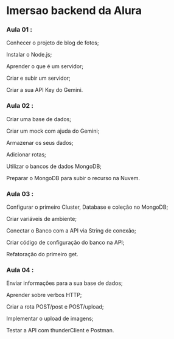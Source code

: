 # Imersao backend da Alura

### Aula 01 :

Conhecer o projeto de blog de fotos;

Instalar o Node.js;

Aprender o que é um servidor;

Criar e subir um servidor;

Criar a sua API Key do Gemini.

### Aula 02 :

Criar uma base de dados;

Criar um mock com ajuda do Gemini;

Armazenar os seus dados;

Adicionar rotas;

Utilizar o bancos de dados MongoDB;

Preparar o MongoDB para subir o recurso na Nuvem.

### Aula 03 :

Configurar o primeiro Cluster, Database e coleção no MongoDB;

Criar variáveis de ambiente;

Conectar o Banco com a API via String de conexão;

Criar código de configuração do banco na API;

Refatoração do primeiro get.

### Aula 04 :

Enviar informações para a sua base de dados;

Aprender sobre verbos HTTP;

Criar a rota POST/post e POST/upload;

Implementar o upload de imagens;

Testar a API com thunderClient e Postman.